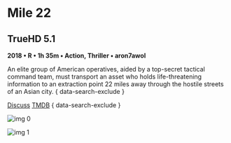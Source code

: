# Mile 22

## TrueHD 5.1

**2018 • R • 1h 35m • Action, Thriller • aron7awol**

An elite group of American operatives, aided by a top-secret tactical command team, must transport an asset who holds life-threatening information to an extraction point 22 miles away through the hostile streets of an Asian city.
{ data-search-exclude }

[Discuss](https://www.avsforum.com/threads/bass-eq-for-filtered-movies.2995212/post-57107858)  [TMDB](https://www.themoviedb.org/movie/347375)
{ data-search-exclude }

![img 0](https://i.imgur.com/indRv2x.jpg)

![img 1](https://i.imgur.com/3MObYYR.jpg)

